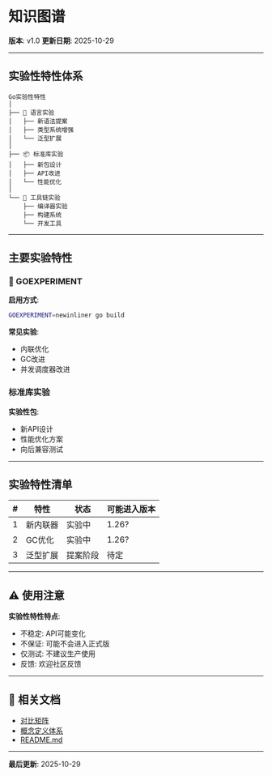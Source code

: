 # 知识图谱

**版本**: v1.0
**更新日期**: 2025-10-29

---

## 实验性特性体系

```text
Go实验性特性
│
├── 🧪 语言实验
│   ├── 新语法提案
│   ├── 类型系统增强
│   └── 泛型扩展
│
├── 📦 标准库实验
│   ├── 新包设计
│   ├── API改进
│   └── 性能优化
│
└── 🔧 工具链实验
    ├── 编译器实验
    ├── 构建系统
    └── 开发工具
```

---

## 主要实验特性

### 🧪 GOEXPERIMENT

**启用方式**:

```bash
GOEXPERIMENT=newinliner go build
```

**常见实验**:

- 内联优化
- GC改进
- 并发调度器改进

### 标准库实验

**实验性包**:

- 新API设计
- 性能优化方案
- 向后兼容测试

---

## 实验特性清单

| # | 特性 | 状态 | 可能进入版本 |
|---|------|------|------------|
| 1 | 新内联器 | 实验中 | 1.26? |
| 2 | GC优化 | 实验中 | 1.26? |
| 3 | 泛型扩展 | 提案阶段 | 待定 |

---

## ⚠️ 使用注意

**实验性特性特点**:

- 不稳定: API可能变化
- 不保证: 可能不会进入正式版
- 仅测试: 不建议生产使用
- 反馈: 欢迎社区反馈

---

## 🔗 相关文档

- [对比矩阵](./00-对比矩阵.md)
- [概念定义体系](./00-概念定义体系.md)
- [README.md](./README.md)

---

**最后更新**: 2025-10-29
